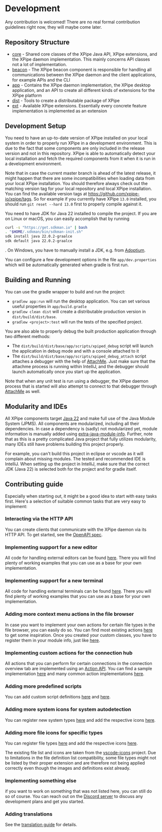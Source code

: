 # Development

Any contribution is welcomed!
There are no real formal contribution guidelines right now, they will maybe come later.

## Repository Structure

- [core](core) - Shared core classes of the XPipe Java API, XPipe extensions, and the XPipe daemon implementation.
  This mainly concerns API classes not a lot of implementation.
- [beacon](beacon) - The XPipe beacon component is responsible for handling all communications between the XPipe
  daemon and the client applications, for example APIs and the CLI
- [app](app) - Contains the XPipe daemon implementation, the XPipe desktop application, and an
  API to create all different kinds of extensions for the XPipe platform
- [dist](dist) - Tools to create a distributable package of XPipe
- [ext](ext) - Available XPipe extensions. Essentially every concrete feature implementation is implemented as an extension

## Development Setup

You need to have an up-to-date version of XPipe installed on your local system in order to properly
run XPipe in a development environment.
This is due to the fact that some components are only included in the release version and not in this repository.
XPipe is able to automatically detect your local installation and fetch the required
components from it when it is run in a development environment.

Note that in case the current master branch is ahead of the latest release, it might happen that there are some incompatibilities when loading data from your local XPipe installation.
You should therefore always check out the matching version tag for your local repository and local XPipe installation.
You can find the available version tags at https://github.com/xpipe-io/xpipe/tags.
So for example if you currently have XPipe `13.0` installed, you should run `git reset --hard 13.0` first to properly compile against it.

You need to have JDK for Java 22 installed to compile the project.
If you are on Linux or macOS, you can easily accomplish that by running
```bash
curl -s "https://get.sdkman.io" | bash
. "$HOME/.sdkman/bin/sdkman-init.sh"
sdk install java 22.0.2-graalce
sdk default java 22.0.2-graalce
```
.
On Windows, you have to manually install a JDK, e.g. from [Adoptium](https://adoptium.net/temurin/releases/?version=21).

You can configure a few development options in the file `app/dev.properties` which will be automatically generated when gradle is first run.

## Building and Running

You can use the gradle wrapper to build and run the project:
- `gradlew app:run` will run the desktop application. You can set various useful properties in `app/build.gradle`
- `gradlew clean dist` will create a distributable production version in `dist/build/dist/base`.
- `gradlew <project>:test` will run the tests of the specified project.

You are also able to properly debug the built production application through two different methods:
- The `dist/build/dist/base/app/scripts/xpiped_debug` script will launch the application in debug mode and with a console attached to it
- The `dist/build/dist/base/app/scripts/xpiped_debug_attach` script attaches a debugger with the help of [AttachMe](https://plugins.jetbrains.com/plugin/13263-attachme).
  Just make sure that the attachme process is running within IntelliJ, and the debugger should launch automatically once you start up the application.

Note that when any unit test is run using a debugger, the XPipe daemon process that is started will also attempt
to connect to that debugger through [AttachMe](https://plugins.jetbrains.com/plugin/13263-attachme) as well.

## Modularity and IDEs

All XPipe components target [Java 22](https://openjdk.java.net/projects/jdk/22/) and make full use of the Java Module System (JPMS).
All components are modularized, including all their dependencies.
In case a dependency is (sadly) not modularized yet, module information is manually added using [extra-java-module-info](https://github.com/gradlex-org/extra-java-module-info).
Further, note that as this is a pretty complicated Java project that fully utilizes modularity,
many IDEs still have problems building this project properly.

For example, you can't build this project in eclipse or vscode as it will complain about missing modules.
The tested and recommended IDE is IntelliJ.
When setting up the project in IntelliJ, make sure that the correct JDK (Java 22)
is selected both for the project and for gradle itself.

## Contributing guide

Especially when starting out, it might be a good idea to start with easy tasks first. Here's a selection of suitable common tasks that are very easy to implement:

### Interacting via the HTTP API

You can create clients that communicate with the XPipe daemon via its HTTP API.
To get started, see the [OpenAPI spec](/openapi.yaml).

### Implementing support for a new editor

All code for handling external editors can be found [here](https://github.com/xpipe-io/xpipe/blob/master/app/src/main/java/io/xpipe/app/prefs/ExternalEditorType.java). There you will find plenty of working examples that you can use as a base for your own implementation.

### Implementing support for a new terminal

All code for handling external terminals can be found [here](https://github.com/xpipe-io/xpipe/blob/master/app/src/main/java/io/xpipe/app/terminal/). There you will find plenty of working examples that you can use as a base for your own implementation.

### Adding more context menu actions in the file browser

In case you want to implement your own actions for certain file types in the file browser, you can easily do so. You can find most existing actions [here](https://github.com/xpipe-io/xpipe/tree/master/ext/base/src/main/java/io/xpipe/ext/base/browser) to get some inspiration.
Once you created your custom classes, you have to register them in your module info, just like [here](https://github.com/xpipe-io/xpipe/blob/master/ext/base/src/main/java/module-info.java).

### Implementing custom actions for the connection hub

All actions that you can perform for certain connections in the connection overview tab are implemented using an [Action API](https://github.com/xpipe-io/xpipe/blob/master/app/src/main/java/io/xpipe/app/ext/ActionProvider.java). You can find a sample implementation [here](https://github.com/xpipe-io/xpipe/blob/master/ext/base/src/main/java/io/xpipe/ext/base/action/SampleAction.java) and many common action implementations [here](https://github.com/xpipe-io/xpipe/tree/master/ext/base/src/main/java/io/xpipe/ext/base/action).

### Adding more predefined scripts

You can add custom script definitions [here](https://github.com/xpipe-io/xpipe/tree/master/ext/base/src/main/java/io/xpipe/ext/base/script/PredefinedScriptStore.java) and [here](https://github.com/xpipe-io/xpipe/tree/master/ext/base/src/main/resources/io/xpipe/ext/base/resources/scripts).

### Adding more system icons for system autodetection

You can register new system types [here](https://github.com/xpipe-io/xpipe/blob/master/app/src/main/java/io/xpipe/app/resources/SystemIcons.java) and add the respective icons [here](https://github.com/xpipe-io/xpipe/tree/master/app/src/main/resources/io/xpipe/app/resources/img/system).

### Adding more file icons for specific types

You can register file types [here](https://github.com/xpipe-io/xpipe/blob/master/app/src/main/resources/io/xpipe/app/resources/file_list.txt) and add the respective icons [here](https://github.com/xpipe-io/xpipe/tree/master/app/src/main/resources/io/xpipe/app/resources/img/browser).

The existing file list and icons are taken from the [vscode-icons](https://github.com/vscode-icons/vscode-icons) project. Due to limitations in the file definition list compatibility, some file types might not be listed by their proper extension and are therefore not being applied correctly even though the images and definitions exist already.

### Implementing something else

if you want to work on something that was not listed here, you can still do so of course. You can reach out on the [Discord server](https://discord.gg/8y89vS8cRb) to discuss any development plans and get you started.

### Adding translations

See the [translation guide](/lang) for details.
